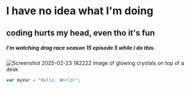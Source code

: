 # I have no idea what I'm doing
## coding hurts my head, even tho it's fun
##### I'm watching drag race season 15 episode 5 while I do this. 

![Screenshot 2025-02-23 182222 image of glowing crystals on top of a desk](https://github.com/user-attachments/assets/dbe2c5e7-6249-4ce8-bff5-4165a259737d)

~~~ Javascript
var myVar = "Hello. World!";
~~~
